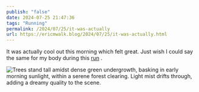 ```yaml
---
publish: "false"
date: 2024-07-25 21:47:36
tags: "Running"
permalink: /2024/07/25/it-was-actually
url: https://ericmwalk.blog/2024/07/25/it-was-actually.html
---
```


It was actually cool out this morning which felt great. Just wish I could say the same for my body during this [run](https://www.strava.com/activities/11977140729) .

![Trees stand tall amidst dense green undergrowth, basking in early morning sunlight, within a serene forest clearing. Light mist drifts through, adding a dreamy quality to the scene.](https://ericmwalk.blog/uploads/2024/img-0988.jpeg)